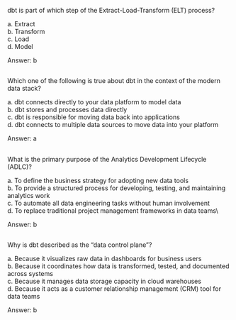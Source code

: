dbt is part of which step of the Extract-Load-Transform (ELT) process?

a. Extract\
b. Transform\
c. Load\
d. Model

Answer: b
##
Which one of the following is true about dbt in the context of the modern data stack?

a. dbt connects directly to your data platform to model data\
b. dbt stores and processes data directly\
c. dbt is responsible for moving data back into applications\
d. dbt connects to multiple data sources to move data into your platform

Answer: a
##
What is the primary purpose of the Analytics Development Lifecycle (ADLC)?

a. To define the business strategy for adopting new data tools\
b. To provide a structured process for developing, testing, and maintaining analytics work\
c. To automate all data engineering tasks without human involvement\
d. To replace traditional project management frameworks in data teams\

Answer: b
##
Why is dbt described as the “data control plane”?

a. Because it visualizes raw data in dashboards for business users\
b. Because it coordinates how data is transformed, tested, and documented across systems\
c. Because it manages data storage capacity in cloud warehouses\
d. Because it acts as a customer relationship management (CRM) tool for data teams

Answer: b
